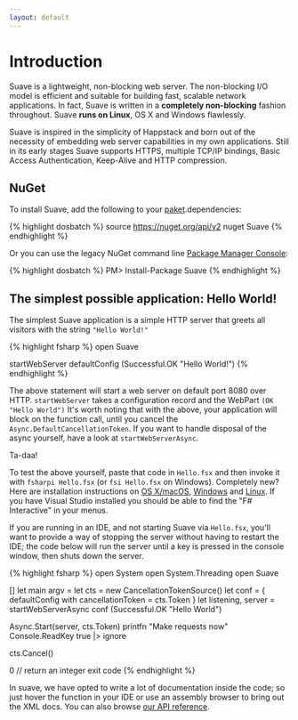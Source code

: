```yaml
---
layout: default
---
```


Introduction
============

Suave is a lightweight, non-blocking web server. The non-blocking I/O model is efficient and suitable for building fast, scalable network applications. In fact, Suave is written in a **completely non-blocking** fashion throughout. Suave **runs on Linux**, OS X and Windows flawlessly.

Suave is inspired in the simplicity of Happstack and born out of the necessity
of embedding web server capabilities in my own applications. Still in its early
stages Suave supports HTTPS, multiple TCP/IP bindings, Basic Access
Authentication, Keep-Alive and HTTP compression.

NuGet
-----

To install Suave, add the following to your
[paket](https://github.com/fsprojects/Paket).dependencies:

{% highlight dosbatch %}
source https://nuget.org/api/v2
nuget Suave
{% endhighlight %}

Or you can use the legacy NuGet command line [Package Manager
Console](http://docs.nuget.org/docs/start-here/using-the-package-manager-console):

{% highlight dosbatch %}
PM> Install-Package Suave
{% endhighlight %}

The simplest possible application: Hello World!
-----------------------------------------------

The simplest Suave application is a simple HTTP server that greets all visitors
with the string `"Hello World!"`

{% highlight fsharp %}
open Suave

startWebServer defaultConfig (Successful.OK "Hello World!")
{% endhighlight %}

The above statement will start a web server on default port 8080 over HTTP.
`startWebServer` takes a configuration record and the WebPart `(OK "Hello
World")` It's worth noting that with the above, your application will block on
the function call, until you cancel the `Async.DefaultCancellationToken`. If you
want to handle disposal of the async yourself, have a look at
`startWebServerAsync`.

Ta-daa!

To test the above yourself, paste that code in `Hello.fsx` and then invoke it
with `fsharpi Hello.fsx` (or `fsi Hello.fsx` on Windows). Completely new? Here
are installation instructions on [OS X/macOS](http://fsharp.org/use/mac/),
[Windows](http://fsharp.org/use/windows/) and
[Linux](http://fsharp.org/use/linux/). If you have Visual Studio installed you
should be able to find the "F# Interactive" in your menus.

If you are running in an IDE, and not starting Suave via `Hello.fsx`, you'll
want to provide a way of stopping the server without having to restart the IDE;
the code below will run the server until a key is pressed in the console window,
then shuts down the server.

{% highlight fsharp %}
open System
open System.Threading
open Suave

[<EntryPoint>]
let main argv = 
  let cts = new CancellationTokenSource()
  let conf = { defaultConfig with cancellationToken = cts.Token }
  let listening, server = startWebServerAsync conf (Successful.OK "Hello World")
    
  Async.Start(server, cts.Token)
  printfn "Make requests now"
  Console.ReadKey true |> ignore
    
  cts.Cancel()

  0 // return an integer exit code
{% endhighlight %}

In suave, we have opted to write a lot of documentation inside the code; so just
hover the function in your IDE or use an assembly browser to bring out the XML
docs. You can also browse [our API reference](/Suave.html).
